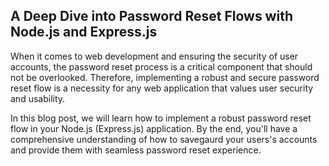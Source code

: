 ## A Deep Dive into Password Reset Flows with Node.js and Express.js

When it comes to web development and ensuring the security of user accounts, the password reset process is a critical component that should not be overlooked. Therefore, implementing a robust and secure password reset flow is a necessity for any web application that values user security and usability.

In this blog post, we will learn how to implement a robust password reset flow in your Node.js (Express.js) application. By the end, you'll have a comprehensive understanding of how to savegaurd your users's accounts and provide them with seamless password reset experience.


